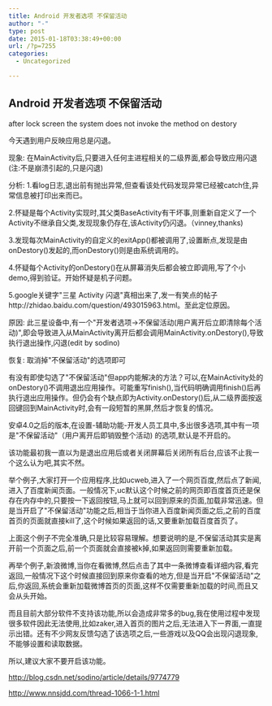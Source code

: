 ```yaml
---
title: Android 开发者选项 不保留活动
author: "-"
type: post
date: 2015-01-18T03:38:49+00:00
url: /?p=7255
categories:
  - Uncategorized

---
```

## Android 开发者选项 不保留活动
after lock screen the system does not invoke the method on destory


今天遇到用户反映应用总是闪退。
  
现象: 在MainActivity后,只要进入任何主进程相关的二级界面,都会导致应用闪退(注:不是崩溃引起的,只是闪退)
  
分析: 1.看log日志,退出前有抛出异常,但查看该处代码发现异常已经被catch住,异常信息被打印出来而已。
  
2.怀疑是每个Activity实现时,其父类BaseActivity有干坏事,则重新自定义了一个Activity不继承自父类,发现现象仍存在,该Activity仍闪退。（vinney,thanks) 
  
3.发现每次MainActivity的自定义的exitApp()都被调用了,设置断点,发现是由onDestory()发起的,而onDestory()则是由系统调用的。
  
4.怀疑每个Activity的onDestory()在从屏幕消失后都会被立即调用,写了个小demo,得到验证。开始怀疑是机子问题。
  
5.google关键字"三星 Activity 闪退"真相出来了,发一有笑点的帖子http://zhidao.baidu.com/question/493015963.html。至此定位原因。
  
原因: 此三星设备中,有一个"开发者选项→不保留活动(用户离开后立即清除每个活动)",即会导致进入从MainActivity离开后都会调用MainActivity.onDestory(),导致执行退出操作,闪退(edit by sodino)
  
恢复: 取消掉"不保留活动"的选项即可

有没有即使勾选了"不保留活动"但app内能解决的方法？可以,在MainActivity处的onDestory()不调用退出应用操作。可能重写finish(),当代码明确调用finish()后再执行退出应用操作。但仍会有个缺点即为Activity.onDestory()后,从二级界面按返回键回到MainActivity时,会有一段短暂的黑屏,然后才恢复的情况。

安卓4.0之后的版本,在设置-辅助功能-开发人员工具中,多出很多选项,其中有一项是"不保留活动"（用户离开后即销毁整个活动) 的选项,默认是不开启的。

该功能最初我一直以为是退出应用后或者关闭屏幕后关闭所有后台,应该不止我一个这么认为吧,其实不然。

举个例子,大家打开一个应用程序,比如ucweb,进入了一个网页百度,然后点了新闻,进入了百度新闻页面。一般情况下,uc默认这个时候之前的网页即百度首页还是保存在内存中的,只要按一下返回按钮,马上就可以回到原来的页面,加载非常迅速。但是当开启了"不保留活动"功能之后,相当于当你进入百度新闻页面之后,之前的百度首页的页面就直接kill了,这个时候如果返回的话,又要重新加载百度首页了。

上面这个例子不完全准确,只是比较容易理解。想要说明的是,不保留活动其实是离开前一个页面之后,前一个页面就会直接被k掉,如果返回则需要重新加载。

再举个例子,新浪微博,当你在看微博,然后点击了其中一条微博查看详细内容,看完返回,一般情况下这个时候直接回到原来你查看的地方,但是当开启"不保留活动"之后,你返回,系统会重新加载微博首页的页面,这样不仅需要重新加载的时间,而且又会从头开始。

而且目前大部分软件不支持该功能,所以会造成非常多的bug,我在使用过程中发现很多软件因此无法使用,比如zaker,进入首页的图片之后,无法进入下一界面,一直提示出错。还有不少网友反馈勾选了该选项之后,一些游戏以及QQ会出现闪退现象,不能够设置和读取数据。

所以,建议大家不要开启该功能。

http://blog.csdn.net/sodino/article/details/9774779

http://www.nnsjdd.com/thread-1066-1-1.html